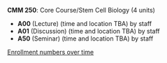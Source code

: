 **CMM 250**: Core Course/Stem Cell Biology (4 units)

- **A00** (Lecture) (time and location TBA) by staff
- **A01** (Discussion) (time and location TBA) by staff
- **A50** (Seminar) (time and location TBA) by staff

[Enrollment numbers over time](./CMM250.tsv)
